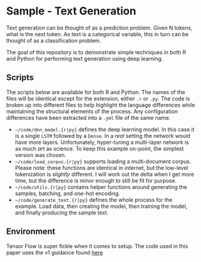 # Sample - Text Generation

Text generation can be thought of as a prediction problem.
Given N tokens, what is the next token.
As text is a categorical variable, this in turn can be thought of as a classification problem.

The goal of this repository is to demonstrate simple techniques in both R and Python for performing text generation using deep learning. 

## Scripts

The scripts below are available for both R and Python.
The names of the files will be identical except for the extension, either `.r` or `.py`.
The code is broken up into different files to help highlight the language differences while maintaining the structural elements of the process.
Any configuration differences have been extracted into a `.yml` file of the same name.

* `~/code/dnn_model.{r|py}` defines the deep learning model.
  In this case it is a single `LSTM` followed by a `Dense`.
  In a _real_ setting the network would have more layers.
  Unfortunately, hyper-tuning a multi-layer network is as much _art_ as science.
  To keep this example on-point, the simplest version was chosen.
* `~/code/load_corpus.{r|py}` supports loading a multi-document corpus.
  Please note: these functions are identical in internet, but the low-level tokenization is _slightly_ different.
  I will work out the delta when I get more time, but the difference is minor enough to still be fit for purpose.
* `~/code/utils.{r|py}` contains helper functions around generating the samples, batching, and one-hot encoding.
* `~/code/generate_text.{r|py}` defines the whole process for the example.
  Load data, then creating the model, then training the model, and finally producing the sample text.

## Environment

Tensor Flow is super fickle when it comes to setup.
The code used in this paper uses the v1 guidance found [here](https://github.com/MindMimicLabs/getting-started/blob/master/setup-your-environment.md)
